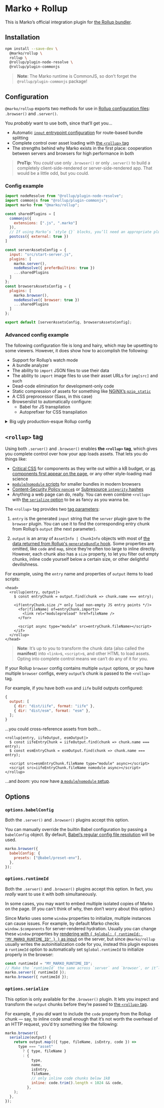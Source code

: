 # Marko + Rollup

This is Marko’s official integration plugin for [the Rollup bundler](https://rollupjs.org/).

## Installation

```sh
npm install --save-dev \
  @marko/rollup \
  rollup \
  @rollup/plugin-node-resolve \
  @rollup/plugin-commonjs
```

> **Note**: The Marko runtime is CommonJS, so don’t forget the `@rollup/plugin-commonjs` package!

## Configuration

`@marko/rollup` exports two methods for use in [Rollup configuration files](https://rollupjs.org/guide/en/#configuration-files): `.browser()` and `.server()`.

You _probably_ want to use both, since that’ll get you…

- Automatic [`input` entrypoint configuration](https://rollupjs.org/guide/en/#input) for route-based bundle splitting
- Complete control over asset loading with [the `<rollup>` tag](#rollup-tag)
- The strengths behind why Marko exists in the first place: cooperation between servers and browsers for high performance in both

> **ProTip**: You _could_ use only `.browser()` or only `.server()` to build a completely client-side-rendered or server-side-rendered app. That would be a little odd, but you could.

### Config example

```js
import nodeResolve from "@rollup/plugin-node-resolve";
import commonjs from "@rollup/plugin-commonjs";
import marko from "@marko/rollup";

const sharedPlugins = [
  commonjs({
    extensions: [".js", ".marko"]
  }),
  // If using Marko’s `style {}` blocks, you’ll need an appropriate plugin, like npmjs.com/rollup-plugin-postcss
  postcss({ external: true })
]

const serverAssetsConfig = {
  input: "src/start-server.js",
  plugins: [
    marko.server(),
    nodeResolve({ preferBuiltins: true })
    ...sharedPlugins
  ]
};
const browsersAssetsConfig = {
  plugins: [
    marko.browser(),
    nodeResolve({ browser: true })
    ...sharedPlugins
  ]
};

export default [serverAssetsConfig, browsersAssetsConfig];
```

### Advanced config example

The following configuration file is long and hairy, which may be upsetting to some viewers. However, it does show how to accomplish the following:

- Support for Rollup’s watch mode
- A bundle analyzer
- The ability to `import` JSON files to use their data
- The ability to `import` image files to use their asset URLs for `img[src]` and such
- Dead-code elimination for development-only code
- Static compression of assets for something like [NGiNX’s `gzip_static`](https://nginx.org/en/docs/http/ngx_http_gzip_static_module.html)
- A CSS preprocessor (Sass, in this case)
- Browserslist to automatically configure:
  - Babel for JS transpilation
  - Autoprefixer for CSS transpilation

<details><summary>Big ugly production-esque Rollup config</summary>

```js
import { builtinModules } from "module";
import path from "path";
import autoprefixer from "autoprefixer";
import babelPlugin from "@rollup/plugin-babel";
import commonjsPlugin from "@rollup/plugin-commonjs";
import jsonPlugin from "@rollup/plugin-json";
import markoPlugin from "@marko/rollup";
import nodeResolvePlugin from "@rollup/plugin-node-resolve";
import replacePlugin from "@rollup/plugin-replace";
import runPlugin from "@rollup/plugin-run";
import stylesPlugin from "rollup-plugin-styles";
import urlPlugin from "@rollup/plugin-url";
import pkg from "./package.json";

const __DEV__ = process.env.NODE_ENV === "development";
const __PROD__ = !__DEV__;

const isWatch = Boolean(process.env.ROLLUP_WATCH);

const publicPath = "/s/"; // Guess what character is only 5 bits under HPACK
const assetFileNames = "[name]-[hash][extname]";

const externalDependencies = [
  ...Object.keys(pkg.dependencies),
  ...builtinModules,
];

process.env.SASS_PATH = "./:./node_modules";

export default (async () => [
  compiler("server", {
    input: "index.js",
    output: {
      dir: "built/server/",
      assetFileNames: `../browser/${assetFileNames}`,
      format: "cjs",
      sourcemap: true,
    },
    external: (id) =>
      externalDependencies.some(
        (dependency) => id === dependency || id.startsWith(dependency + "/"),
      ),
    plugins: [isWatch && runPlugin({ execArgv: ["--enable-source-maps"] })],
  }),

  compiler("browser", {
    output: {
      dir: "built/browser/",
      chunkFileNames: __PROD__ ? "[name]-[hash].js" : null,
      entryFileNames: __PROD__ ? "[name]-[hash].js" : null,
      assetFileNames,
      sourcemap: true,
      sourcemapExcludeSources: __PROD__,
    },
    plugins: [
      stylesPlugin({
        mode: "extract",
        sourceMap: true,
        config: {
          target: "browserslist:css",
          plugins: [autoprefixer({ env: "css" })],
        },
        minimize: __PROD__,
        url: {
          publicPath,
          hash: assetFileNames,
        },
      }),
      __PROD__ && (await import("rollup-plugin-terser")).terser(),
      __PROD__ &&
        (await import("rollup-plugin-gzip")).default({
          filter: /\.(?:js|css|svg|json|xml|txt)$/,
          minSize: 1024,
          gzipOptions: {
            level: 9,
            memLevel: 9,
          },
        }),
      __PROD__ &&
        !isWatch &&
        (await import("rollup-plugin-visualizer")).default(),
      __PROD__ &&
        !isWatch && {
          name: "bundle-visualizer-location",
          writeBundle() {
            console.info(
              `📊 Bundle visualizer at \x1b[4;36mfile://${path.join(
                __dirname,
                "../../",
                bundleAnalyzerFilename,
              )}\x1b[0m`,
            );
          },
        },
    ],
  }),
])();

function compiler(target, config) {
  const isBrowser = target === "browser";
  const browserslistEnv = isBrowser ? "js" : "server";
  const babelConfig = {
    comments: false,
    browserslistEnv,
    compact: false,
    babelrc: false,
    caller: { target },
  };
  if (isBrowser) {
    babelConfig.presets = [
      [
        "@babel/preset-env",
        {
          browserslistEnv,
          bugfixes: true,
        },
      ],
    ];
  }

  return {
    ...config,
    preserveEntrySignatures: false,
    plugins: [
      markoPlugin[target]({ babelConfig }),
      nodeResolvePlugin({
        browser: isBrowser,
        preferBuiltins: !isBrowser,
      }),
      commonjsPlugin(),
      replacePlugin({
        preventAssignment: true,
        values: { __DEV__, __PROD__ },
      }),
      babelPlugin({
        babelHelpers: "bundled",
        ...babelConfig,
      }),
      jsonPlugin(),
      urlPlugin({
        publicPath,
        destDir: "built/browser/",
        fileName: assetFileNames,
        include: "**/*.{svg,png,jpg,jpeg}",
        limit: 0, // Never Base64 & inline
        emitFiles: !isBrowser,
      }),
      ...config.plugins,
    ],
  };
}
```

</details>

## `<rollup>` tag

Using both `.server()` and `.browser()` enables **the `<rollup>` tag**, which gives you complete control over how your app loads assets. That lets you do things like:

- [Critical CSS](https://web.dev/extract-critical-css/) for components as they write out within a kB budget, or [as components first appear on the page](https://jakearchibald.com/2016/link-in-body/#a-simpler-better-way), or any other style-loading mad science
- [`module`/`nomodule` scripts](https://philipwalton.com/articles/using-native-javascript-modules-in-production-today/) for smaller bundles in modern browsers
- [Content-Security Policy `nonce`s](https://developer.mozilla.org/en-US/docs/Web/HTML/Global_attributes/nonce) or [Subresource `integrity` hashes](https://developer.mozilla.org/en-US/docs/Web/Security/Subresource_Integrity)
- Anything a web page can do, really. You can even combine `<rollup>` with [the `serialize` option](#options.serialize) to be as fancy as you wanna be.

The `<rollup>` tag provides two [tag parameters](https://markojs.com/docs/syntax/#parameters):

1. `entry` is the generated `input` string that the `server` plugin gave to the `browser` plugin. You can use it to find the corresponding entry chunk from Rollup’s `output` (the next parameter).

2. `output` is an array of `AssetInfo | ChunkInfo` objects with most of [the data returned from Rollup's `generateBundle` hook](https://rollupjs.org/guide/en/#generatebundle). Some properties are omitted, like `code` and `map`, since they’re often too large to inline directly. However, each chunk also has a `size` property, to let you filter out empty chunks, inline code yourself below a certain size, or other delightful devilishness.

For example, using the `entry` name and properties of `output` items to load scripts:

```marko
<head>
  <rollup|entry, output|>
    $ const entryChunk = output.find(chunk => chunk.name === entry);

    <if(entryChunk.size /* only load non-empty JS entry points */)>
      <for|fileName| of=entryChunk.imports>
        <link rel="modulepreload" href=fileName />
      </for>

      <script async type="module" src=entryChunk.fileName></script>
    </if>
  </rollup>
</head>
```

> **Note**: It’s up to you to transform the chunk data (also called the **manifest**) into `<link>`s, `<script>`s, and other HTML to load assets. Opting into complete control means we can’t do any of it for you.

If your Rollup `browser` config contains multiple `output` options, or you have multiple `browser` configs, every `output`’s chunk is passed to the `<rollup>` tag.

For example, if you have both `esm` and `iife` build outputs configured:

```js
{
  output: [
    { dir: "dist/iife", format: "iife" },
    { dir: "dist/esm", format: "esm" },
  ];
}
```

…you could cross-reference assets from both…

```marko
<rollup|entry, iifeOutput, esmOutput|>
  $ const iifeEntryChunk = iifeOutput.find(chunk => chunk.name === entry);
  $ const esmEntryChunk = esmOutput.find(chunk => chunk.name === entry);

  <script src=esmEntryChunk.fileName type="module" async></script>
  <script src=iifeEntryChunk.fileName nomodule async></script>
</rollup>
```

…and _boom:_ you now have [a `module`/`nomodule` setup](https://philipwalton.com/articles/using-native-javascript-modules-in-production-today/).

## Options

### `options.babelConfig`

Both the `.server()` and `.browser()` plugins accept this option.

You can manually override the builtin Babel configuration by passing a `babelConfig` object. By default, [Babel’s regular config file resolution](https://babeljs.io/docs/en/config-files) will be used.

```js
marko.browser({
  babelConfig: {
    presets: ["@babel/preset-env"],
  },
});
```

### `options.runtimeId`

Both the `.server()` and `.browser()` plugins accept this option. In fact, you _really_ want to use it with both simultaneously.

In some cases, you may want to embed multiple isolated copies of Marko on the page. (If you can’t think of why, then don’t worry about this option.)

Since Marko uses some `window` properties to initialize, multiple instances can cause issues. For example, by default Marko checks `window.$components` for server-rendered hydration. Usually you can change these `window` properties by [rendering with `{ $global: { runtimeId: "MY_MARKO_RUNTIME_ID" } }` as input](https://markojs.com/docs/rendering/#global-data) on the server, but since `@marko/rollup` usually writes the autoinitialization code for you, instead this plugin exposes a `runtimeId` option to automatically set `$global.runtimeId` to initialize properly in the browser:

```js
const runtimeId = "MY_MARKO_RUNTIME_ID";
// Make the `runtimeId` the same across `server` and `browser`, or it’ll error!
marko.server({ runtimeId });
marko.browser({ runtimeId });
```

### `options.serialize`

This option is only available for the `.browser()` plugin. It lets you inspect and transform the `output` chunks before they’re passed to [the `<rollup>` tag](#rollup-tag).

For example, if you _did_ want to include the `code` property from the Rollup chunk — say, to inline code small enough that it’s not worth the overhead of an HTTP request, you’d try something like the following:

```js
marko.browser({
  serialize(output) {
    return output.map(({ type, fileName, isEntry, code }) =>
      type === "asset"
        ? { type, fileName }
        : {
            type,
            name,
            isEntry,
            fileName,
            // only inline code chunks below 1kB
            inline: code.trim().length < 1024 && code,
          },
    );
  },
});
```
